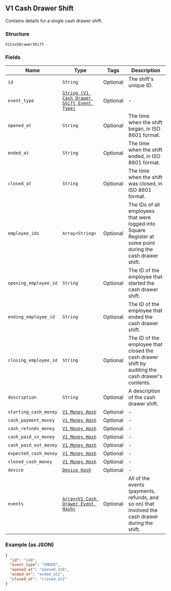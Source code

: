 ## V1 Cash Drawer Shift

Contains details for a single cash drawer shift.

### Structure

`V1CashDrawerShift`

### Fields

| Name | Type | Tags | Description |
|  --- | --- | --- | --- |
| `id` | `String` | Optional | The shift's unique ID. |
| `event_type` | [`String (V1 Cash Drawer Shift Event Type)`](/doc/models/v1-cash-drawer-shift-event-type.md) | Optional | - |
| `opened_at` | `String` | Optional | The time when the shift began, in ISO 8601 format. |
| `ended_at` | `String` | Optional | The time when the shift ended, in ISO 8601 format. |
| `closed_at` | `String` | Optional | The time when the shift was closed, in ISO 8601 format. |
| `employee_ids` | `Array<String>` | Optional | The IDs of all employees that were logged into Square Register at some point during the cash drawer shift. |
| `opening_employee_id` | `String` | Optional | The ID of the employee that started the cash drawer shift. |
| `ending_employee_id` | `String` | Optional | The ID of the employee that ended the cash drawer shift. |
| `closing_employee_id` | `String` | Optional | The ID of the employee that closed the cash drawer shift by auditing the cash drawer's contents. |
| `description` | `String` | Optional | A description of the cash drawer shift. |
| `starting_cash_money` | [`V1 Money Hash`](/doc/models/v1-money.md) | Optional | - |
| `cash_payment_money` | [`V1 Money Hash`](/doc/models/v1-money.md) | Optional | - |
| `cash_refunds_money` | [`V1 Money Hash`](/doc/models/v1-money.md) | Optional | - |
| `cash_paid_in_money` | [`V1 Money Hash`](/doc/models/v1-money.md) | Optional | - |
| `cash_paid_out_money` | [`V1 Money Hash`](/doc/models/v1-money.md) | Optional | - |
| `expected_cash_money` | [`V1 Money Hash`](/doc/models/v1-money.md) | Optional | - |
| `closed_cash_money` | [`V1 Money Hash`](/doc/models/v1-money.md) | Optional | - |
| `device` | [`Device Hash`](/doc/models/device.md) | Optional | - |
| `events` | [`Array<V1 Cash Drawer Event Hash>`](/doc/models/v1-cash-drawer-event.md) | Optional | All of the events (payments, refunds, and so on) that involved the cash drawer during the shift. |

### Example (as JSON)

```json
{
  "id": "id0",
  "event_type": "ENDED",
  "opened_at": "opened_at8",
  "ended_at": "ended_at2",
  "closed_at": "closed_at2"
}
```

